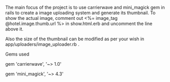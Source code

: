 The main focus of the project is to use carrierwave and mini_magick gem in rails to create a image uploading system and generate its thumbnail.
To show the actual image, comment out   <%= image_tag @hotel.image.thumb.url %>  in show.html.erb and uncomment the line above it.

Also the size of the thumbnail can be modified as per your wish in app/uploaders/image_uploader.rb .

Gems used

gem 'carrierwave', '~> 1.0'

gem 'mini_magick', '~> 4.3'
